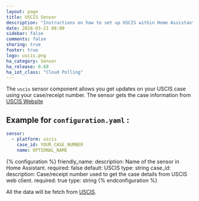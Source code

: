 ```yaml
---
layout: page
title: USCIS Sensor
description: "Instructions on how to set up USCIS within Home Assistant."
date: 2018-03-21 08:00
sidebar: false
comments: false
sharing: true
footer: true
logo: uscis.png
ha_category: Sensor
ha_release: 0.68
ha_iot_class: "Cloud Polling"
---
```


The `uscis` sensor component allows you get updates on your USCIS case using your case/receipt number. The sensor gets the case information from [USCIS Website]( https://egov.uscis.gov/casestatus/landing.do)

## Example for `configuration.yaml` :

```yaml
sensor:
  - platform: uscis
    case_id: YOUR_CASE_NUMBER
    name: OPTIONAL_NAME
```

{% configuration %}
friendly_name:
  description: Name of the sensor in Home Assistant.
  required: false
  default: USCIS
  type: string
case_id:
  description: Case/receipt number used to get the case details from USCIS web client.
  required: true
  type: string
{% endconfiguration %}

All the data will be fetch from  [USCIS](https://egov.uscis.gov/casestatus/mycasestatus.do).
